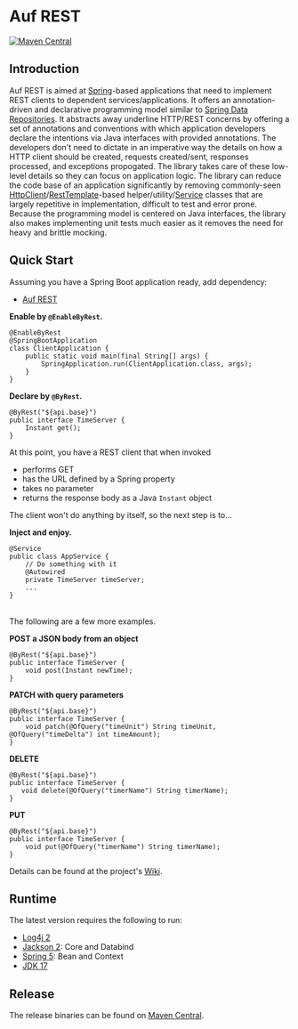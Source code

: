 # Auf REST

[![Maven Central](https://maven-badges.herokuapp.com/maven-central/me.ehp246/auf-rest/badge.svg?style=flat-square)](https://maven-badges.herokuapp.com/maven-central/me.ehp246/auf-rest)

## Introduction
Auf REST is aimed at <a href='https://spring.io/'>Spring</a>-based applications that need to implement REST clients to dependent services/applications. It offers an annotation-driven and declarative programming model similar to  <a href='https://docs.spring.io/spring-data/commons/docs/current/reference/html/#repositories'>Spring Data Repositories</a>. It abstracts away underline HTTP/REST concerns by offering a set of annotations and conventions with which application developers declare the intentions via Java interfaces with provided annotations. The developers don't need to dictate in an imperative way the details on how a HTTP client should be created, requests created/sent, responses processed, and exceptions propogated. The library takes care of these low-level details so they can focus on application logic. The library can reduce the code base of an application significantly by removing commonly-seen <a href='https://openjdk.org/groups/net/httpclient/intro.html'>HttpClient</a>/<a href='https://docs.spring.io/spring-framework/docs/current/javadoc-api/org/springframework/web/client/RestTemplate.html'>RestTemplate</a>-based helper/utility/<a href='https://docs.spring.io/spring-framework/docs/current/javadoc-api/org/springframework/stereotype/Service.html'>Service</a> classes that are largely repetitive in implementation, difficult to test and error prone. Because the programming model is centered on Java interfaces, the library also makes implementing unit tests much easier as it removes the need for heavy and brittle mocking.

## Quick Start

Assuming you have a Spring Boot application ready, add dependency:

* [Auf REST](https://mvnrepository.com/artifact/me.ehp246/auf-rest)

**Enable by `@EnableByRest`.**

```
@EnableByRest
@SpringBootApplication
class ClientApplication {
    public static void main(final String[] args) {
        SpringApplication.run(ClientApplication.class, args);
    }
}
```

**Declare by `@ByRest`.**

```
@ByRest("${api.base}")
public interface TimeServer {
    Instant get();
}
```
At this point, you have a REST client that when invoked
* performs GET
* has the URL defined by a Spring property
* takes no parameter
* returns the response body as a Java ``Instant`` object

The client won't do anything by itself, so the next step is to...

**Inject and enjoy.**

```
@Service
public class AppService {
    // Do something with it
    @Autowired
    private TimeServer timeServer;
    ...
}
```

<br>
The following are a few more examples.

**POST a JSON body from an object**

```
@ByRest("${api.base}")
public interface TimeServer {
    void post(Instant newTime);
}
```

**PATCH with query parameters**

```
@ByRest("${api.base}")
public interface TimeServer {
    void patch(@OfQuery("timeUnit") String timeUnit, @OfQuery("timeDelta") int timeAmount);
}
```

**DELETE**

```
@ByRest("${api.base}")
public interface TimeServer {
   void delete(@OfQuery("timerName") String timerName);
}
```

**PUT**

```
@ByRest("${api.base}")
public interface TimeServer {
    void put(@OfQuery("timerName") String timerName);
}
```

Details can be found at the project's [Wiki](https://github.com/ehp246/auf-rest/wiki).

## Runtime
The latest version requires the following to run:
* <a href='https://mvnrepository.com/artifact/org.apache.logging.log4j/log4j-core'>Log4j 2</a>
* <a href='https://mvnrepository.com/artifact/com.fasterxml.jackson'>Jackson 2</a>: Core and Databind
* <a href='https://mvnrepository.com/artifact/org.springframework'>Spring 5</a>: Bean and Context
* <a href='https://openjdk.org/projects/jdk/17/'>JDK 17</a>

## Release
The release binaries can be found on [Maven Central](https://mvnrepository.com/artifact/me.ehp246/auf-rest).
